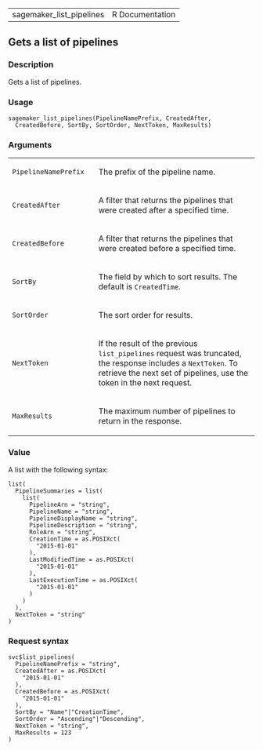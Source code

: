 <table style="width: 100%;">
<tbody>
<tr class="odd">
<td>sagemaker_list_pipelines</td>
<td style="text-align: right;">R Documentation</td>
</tr>
</tbody>
</table>

## Gets a list of pipelines

### Description

Gets a list of pipelines.

### Usage

    sagemaker_list_pipelines(PipelineNamePrefix, CreatedAfter,
      CreatedBefore, SortBy, SortOrder, NextToken, MaxResults)

### Arguments

<table>
<colgroup>
<col style="width: 35%" />
<col style="width: 65%" />
</colgroup>
<tbody>
<tr class="odd">
<td><code
id="sagemaker_list_pipelines_:_PipelineNamePrefix">PipelineNamePrefix</code></td>
<td><p>The prefix of the pipeline name.</p></td>
</tr>
<tr class="even">
<td><code
id="sagemaker_list_pipelines_:_CreatedAfter">CreatedAfter</code></td>
<td><p>A filter that returns the pipelines that were created after a
specified time.</p></td>
</tr>
<tr class="odd">
<td><code
id="sagemaker_list_pipelines_:_CreatedBefore">CreatedBefore</code></td>
<td><p>A filter that returns the pipelines that were created before a
specified time.</p></td>
</tr>
<tr class="even">
<td><code id="sagemaker_list_pipelines_:_SortBy">SortBy</code></td>
<td><p>The field by which to sort results. The default is
<code>CreatedTime</code>.</p></td>
</tr>
<tr class="odd">
<td><code
id="sagemaker_list_pipelines_:_SortOrder">SortOrder</code></td>
<td><p>The sort order for results.</p></td>
</tr>
<tr class="even">
<td><code
id="sagemaker_list_pipelines_:_NextToken">NextToken</code></td>
<td><p>If the result of the previous <code>list_pipelines</code> request
was truncated, the response includes a <code>NextToken</code>. To
retrieve the next set of pipelines, use the token in the next
request.</p></td>
</tr>
<tr class="odd">
<td><code
id="sagemaker_list_pipelines_:_MaxResults">MaxResults</code></td>
<td><p>The maximum number of pipelines to return in the
response.</p></td>
</tr>
</tbody>
</table>

### Value

A list with the following syntax:

    list(
      PipelineSummaries = list(
        list(
          PipelineArn = "string",
          PipelineName = "string",
          PipelineDisplayName = "string",
          PipelineDescription = "string",
          RoleArn = "string",
          CreationTime = as.POSIXct(
            "2015-01-01"
          ),
          LastModifiedTime = as.POSIXct(
            "2015-01-01"
          ),
          LastExecutionTime = as.POSIXct(
            "2015-01-01"
          )
        )
      ),
      NextToken = "string"
    )

### Request syntax

    svc$list_pipelines(
      PipelineNamePrefix = "string",
      CreatedAfter = as.POSIXct(
        "2015-01-01"
      ),
      CreatedBefore = as.POSIXct(
        "2015-01-01"
      ),
      SortBy = "Name"|"CreationTime",
      SortOrder = "Ascending"|"Descending",
      NextToken = "string",
      MaxResults = 123
    )
